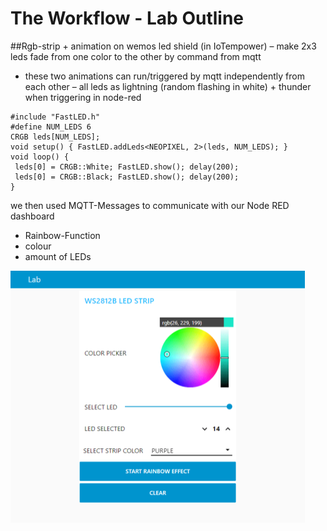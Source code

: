 # The Workflow - Lab Outline

##Rgb-strip + animation on wemos led shield (in IoTempower)
– make 2x3 leds fade from one color to the other by command from mqtt
- these two animations can run/triggered by mqtt independently from each other
– all leds as lightning (random flashing in white) + thunder when triggering in node-red

````
#include "FastLED.h"
#define NUM_LEDS 6
CRGB leds[NUM_LEDS];
void setup() { FastLED.addLeds<NEOPIXEL, 2>(leds, NUM_LEDS); }
void loop() {
 leds[0] = CRGB::White; FastLED.show(); delay(200);
 leds[0] = CRGB::Black; FastLED.show(); delay(200);
}
````

we then used MQTT-Messages to communicate with our Node RED dashboard
+ Rainbow-Function
+ colour
+ amount of LEDs


![](https://github.com/pasci199601815/IoTMadlmayrNigl/blob/master/Lab-Exercises/Lab10/lab10nodered.png "Node RED LED Stripe")

